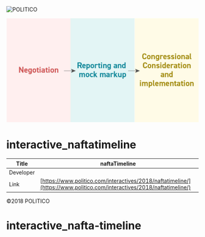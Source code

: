 ![POLITICO](https://rawgithub.com/The-Politico/src/master/images/logo/badge.png)

![](dist/images/share.jpg)

# interactive_naftatimeline

| Title | naftaTimeline |
|-|-|
| Developer    | []() |
| Link | [https://www.politico.com/interactives/2018/naftatimeline/](https://www.politico.com/interactives/2018/naftatimeline/) |


©2018 POLITICO
# interactive_nafta-timeline
